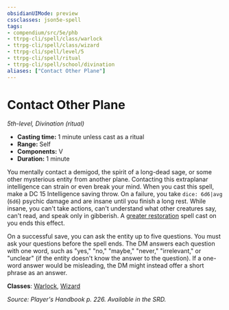 ```yaml
---
obsidianUIMode: preview
cssclasses: json5e-spell
tags:
- compendium/src/5e/phb
- ttrpg-cli/spell/class/warlock
- ttrpg-cli/spell/class/wizard
- ttrpg-cli/spell/level/5
- ttrpg-cli/spell/ritual
- ttrpg-cli/spell/school/divination
aliases: ["Contact Other Plane"]
---
```

# Contact Other Plane
*5th-level, Divination (ritual)*  

- **Casting time:** 1 minute unless cast as a ritual
- **Range:** Self
- **Components:** V
- **Duration:** 1 minute

You mentally contact a demigod, the spirit of a long-dead sage, or some other mysterious entity from another plane. Contacting this extraplanar intelligence can strain or even break your mind. When you cast this spell, make a DC 15 Intelligence saving throw. On a failure, you take `dice: 6d6|avg` (`6d6`) psychic damage and are insane until you finish a long rest. While insane, you can't take actions, can't understand what other creatures say, can't read, and speak only in gibberish. A [greater restoration](compendium/spells/greater-restoration.md) spell cast on you ends this effect.

On a successful save, you can ask the entity up to five questions. You must ask your questions before the spell ends. The DM answers each question with one word, such as "yes," "no," "maybe," "never," "irrelevant," or "unclear" (if the entity doesn't know the answer to the question). If a one-word answer would be misleading, the DM might instead offer a short phrase as an answer.

**Classes**: [Warlock](compendium/classes/warlock.md), [Wizard](compendium/classes/wizard.md)

*Source: Player's Handbook p. 226. Available in the SRD.*